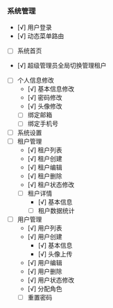### 系统管理
- [√] 用户登录 
- [√] 动态菜单路由
- [ ] 系统首页
- [√] 超级管理员全局切换管理租户
- [ ] 个人信息修改
  - [√] 基本信息修改
  - [√] 密码修改
  - [√] 头像修改
  - [ ] 绑定邮箱
  - [ ] 绑定手机号
- [ ] 系统设置
- [ ] 租户管理
  - [√] 租户列表
  - [√] 租户创建
  - [√] 租户编辑
  - [√] 租户删除
  - [√] 租户状态修改
  - [ ] 租户详情
    - [√] 基本信息
    - [ ] 租户数据统计
- [ ] 用户管理
  - [√] 用户列表
  - [√] 用户创建
    - [√] 基本信息
    - [√] 头像上传
  - [√] 用户编辑
  - [√] 用户删除
  - [√] 用户状态修改
  - [√] 分配角色
  - [ ] 重置密码